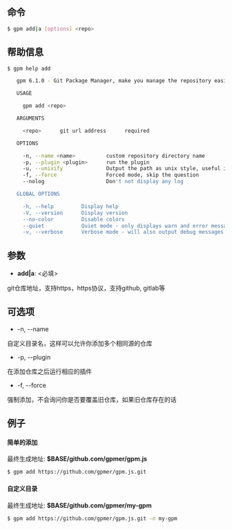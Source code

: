 ## 命令

```bash
$ gpm add|a [options] <repo>
```

## 帮助信息

```bash
$ gpm help add

   gpm 6.1.0 - Git Package Manager, make you manage the repository easier

   USAGE

     gpm add <repo>

   ARGUMENTS

     <repo>      git url address      required

   OPTIONS

     -n, --name <name>          custom repository directory name                               optional
     -p, --plugin <plugin>      run the plugin                                                 optional
     -u, --unixify              Output the path as unix style, useful in Windows Git bash      optional
     -f, --force                Forced mode, skip the question                                 optional
     --nolog                    Don't not display any log                                      optional

   GLOBAL OPTIONS

     -h, --help         Display help
     -V, --version      Display version
     --no-color         Disable colors
     --quiet            Quiet mode - only displays warn and error messages
     -v, --verbose      Verbose mode - will also output debug messages
```

## 参数

- **add|a**: <必填>

git仓库地址，支持https，https协议，支持github, gitlab等

## 可选项

- -n, --name <name>

自定义目录名，这样可以允许你添加多个相同源的仓库

- -p, --plugin <plugin>

在添加仓库之后运行相应的插件
    
- -f, --force

强制添加，不会询问你是否要覆盖旧仓库，如果旧仓库存在的话


## 例子

#### 简单的添加

最终生成地址: **$BASE/github.com/gpmer/gpm.js**

```bash
$ gpm add https://github.com/gpmer/gpm.js.git
```

#### 自定义目录

最终生成地址: **$BASE/github.com/gpmer/my-gpm**

```bash
$ gpm add https://github.com/gpmer/gpm.js.git -n my-gpm
```